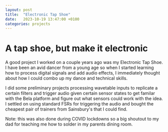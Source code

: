 ```yaml
---
layout: post
title:  "Electronic Tap Shoe"
date:   2023-10-19 13:47:00 +0100
categories: projects
---
```


# A tap shoe, but make it electronic

A good project I worked on a couple years ago was my Electronic Tap Shoe. I have been an avid dancer from a young age so when I started learning how to process digital signals and add audio effects, I immediately thought about how I could combo up my dance and technical skills.

I did some preliminary projects processing wavetable inputs to replicate a certain filters and trigger audio given certain sensor states to get familar with the Bela platform and figure out what sensors could work with the idea. I settled on using standard FSRs for triggering the audio and bought the cheapest pair of trainers from Sainsbury's that I could find.

Note: this was also done during COVID lockdowns so a big shoutout to my dad for teaching me how to solder in my parents dining room.
